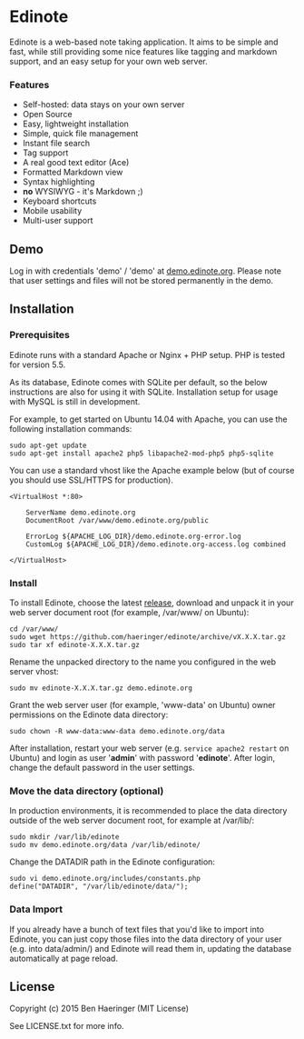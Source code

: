 # Edinote #

Edinote is a web-based note taking application. It aims to be simple and fast,
while still providing some nice features like tagging and markdown support, and
an easy setup for your own web server.


### Features ###

* Self-hosted: data stays on your own server
* Open Source
* Easy, lightweight installation
* Simple, quick file management
* Instant file search
* Tag support
* A real good text editor (Ace)
* Formatted Markdown view
* Syntax highlighting
* **no** WYSIWYG - it's Markdown ;)
* Keyboard shortcuts
* Mobile usability
* Multi-user support


## Demo ##

Log in with credentials 'demo' / 'demo' at [demo.edinote.org](https://demo.edinote.org).
Please note that user settings and files will not be stored permanently in the demo.


## Installation

### Prerequisites

Edinote runs with a standard Apache or Nginx + PHP setup. PHP is tested for version 5.5.

As its database, Edinote comes with SQLite per default, so the below instructions are
also for using it with SQLite. Installation setup for usage with MySQL is still in development.

For example, to get started on Ubuntu 14.04 with Apache, you can use the following
installation commands:

    sudo apt-get update
    sudo apt-get install apache2 php5 libapache2-mod-php5 php5-sqlite

You can use a standard vhost like the Apache example below (but of course you should use
SSL/HTTPS for production).

    <VirtualHost *:80>

    	ServerName demo.edinote.org
    	DocumentRoot /var/www/demo.edinote.org/public

    	ErrorLog ${APACHE_LOG_DIR}/demo.edinote.org-error.log
    	CustomLog ${APACHE_LOG_DIR}/demo.edinote.org-access.log combined

    </VirtualHost>

### Install

To install Edinote, choose the latest [release](https://github.com/haeringer/edinote/releases),
download and unpack it in your web server document root (for example, /var/www/ on Ubuntu):

    cd /var/www/
    sudo wget https://github.com/haeringer/edinote/archive/vX.X.X.tar.gz
    sudo tar xf edinote-X.X.X.tar.gz

Rename the unpacked directory to the name you configured in the web server vhost:

    sudo mv edinote-X.X.X.tar.gz demo.edinote.org

Grant the web server user (for example, 'www-data' on Ubuntu) owner permissions
on the Edinote data directory:

    sudo chown -R www-data:www-data demo.edinote.org/data

After installation, restart your web server (e.g. `service apache2 restart` on Ubuntu)
and login as user '**admin**' with password '**edinote**'. After login, change the
default password in the user settings.

### Move the data directory (optional)

In production environments, it is recommended to place the data directory outside
of the web server document root, for example at /var/lib/:

    sudo mkdir /var/lib/edinote
    sudo mv demo.edinote.org/data /var/lib/edinote/

Change the DATADIR path in the Edinote configuration:

    sudo vi demo.edinote.org/includes/constants.php
    define("DATADIR", "/var/lib/edinote/data/");

### Data Import

If you already have a bunch of text files that you'd like to import into Edinote,
you can just copy those files into the data directory of your user (e.g. into data/admin/)
and Edinote will read them in, updating the database automatically at page reload.


## License

Copyright (c) 2015 Ben Haeringer (MIT License)

See LICENSE.txt for more info.